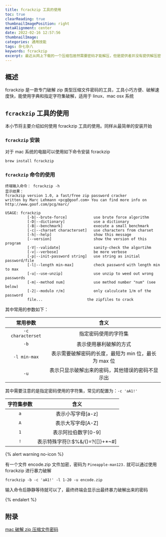```yaml
---
title: fcrackzip 工具的使用
toc: true
clearReading: true
thumbnailImagePosition: right
metaAlignment: center
date: 2022-02-16 12:57:56
thumbnailImage:
categories: 通用技能
tags: 杂七杂八
keywords: fcrackzip
excerpt: 最近从网上下载的一个压缩包居然需要密码才能解压，但是提供者并没有提供解压密码，所以本文主要介绍如何使用 fcrackzip 工具进行压缩包密码破解
---
```


<!-- toc -->

## 概述

fcrackzip 是一款专门破解 zip 类型压缩文件密码的工具，工具小巧方便、破解速度快，能使用字典和指定字符集破解，适用于 linux、mac osx 系统

## `fcrackzip` 工具的使用

本小节将主要介绍如何使用 fcrackzip 工具的使用。同样从最简单的安装开始

### `fcrackzip` 安装

对于 mac 系统的电脑可以使用如下命令安装 fcrackzip

```sh
brew install fcrackzip
```

### `fcrackzip` 命令的使用

```
终端输入命令： fcrackzip -h
显示结果：
fcrackzip version 1.0, a fast/free zip password cracker
written by Marc Lehmann <pcg@goof.com> You can find more info on
http://www.goof.com/pcg/marc/

USAGE: fcrackzip
          [-b|--brute-force]            use brute force algorithm
          [-D|--dictionary]             use a dictionary
          [-B|--benchmark]              execute a small benchmark
          [-c|--charset characterset]   use characters from charset
          [-h|--help]                   show this message
          [--version]                   show the version of this program
          [-V|--validate]               sanity-check the algortihm
          [-v|--verbose]                be more verbose
          [-p|--init-password string]   use string as initial password/file
          [-l|--length min-max]         check password with length min to max
          [-u|--use-unzip]              use unzip to weed out wrong passwords
          [-m|--method num]             use method number "num" (see below)
          [-2|--modulo r/m]             only calculcate 1/m of the password
          file...                    the zipfiles to crack
```

其中常用的参数如下：

|     常用参数      |                         含义                         |
| :---------------: | :--------------------------------------------------: |
| `-c characterset` |                 指定密码使用的字符集                 |
|       `-b`        |                表示使用暴利破解的方式                |
|   `-l min-max`    | 表示需要破解密码的长度，最短为 min 位，最长为 max 位 |
|       `-u`        |   表示只显示破解出来的密码，其他错误的密码不显示出   |

其中需要注意的是指定密码使用的字符集，常见的配置为：`-c 'aA1!'`

| 字符集参数 |               含义                |
| :--------: | :-------------------------------: |
|    `a`     |         表示小写字母[a-z]         |
|    `A`     |         表示大写字母[A-Z]         |
|    `1`     |        表示阿拉伯数字[0-9]        |
|    `!`     | 表示特殊字符[!:$%&/()=?{[]}+\*~#] |

{% alert warning no-icon %}

有一个文件 encode.zip 文件加密，密码为 `Pineapple-man123.` 就可以通过使用 fcrackzip 进行暴力破解

```
fcrackzip -b -c 'aA1!' -l 1-20 -u encode.zip
```

输入命令后静静等待就可以了，最终终端会显示出最终暴力破解出来的密码

{% endalert %}

## 附录

[mac 破解 zip 压缩文件密码](https://www.jianshu.com/p/7345247d73c0)

